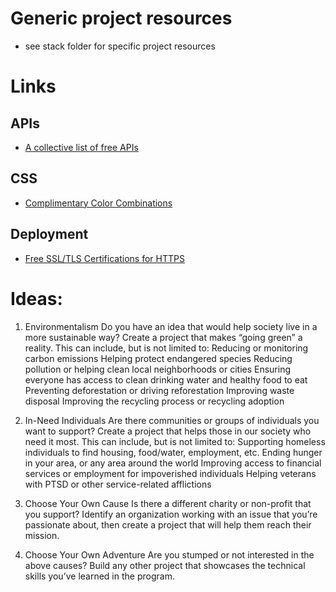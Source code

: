 # Generic project resources
- see stack folder for specific project resources

# Links
## APIs
- [A collective list of free APIs](https://github.com/public-apis/public-apis)

## CSS
- [Complimentary Color Combinations](https://coolors.co/app)

## Deployment
- [Free SSL/TLS Certifications for HTTPS](https://letsencrypt.org/)

# Ideas:
1. Environmentalism
Do you have an idea that would help society live in a more sustainable way? Create a project that makes “going green” a reality. This can include, but is not limited to:
Reducing or monitoring carbon emissions
Helping protect endangered species
Reducing pollution or helping clean local neighborhoods or cities
Ensuring everyone has access to clean drinking water and healthy food to eat
Preventing deforestation or driving reforestation
Improving waste disposal
Improving the recycling process or recycling adoption

2. In-Need Individuals 
Are there communities or groups of individuals you want to support? Create a project that helps those in our society who need it most. This can include, but is not limited to:
Supporting homeless individuals to find housing, food/water, employment, etc. 
Ending hunger in your area, or any area around the world
Improving access to financial services or employment for impoverished individuals
Helping veterans with PTSD or other service-related afflictions

3. Choose Your Own Cause
Is there a different charity or non-profit that you support? Identify an organization working with an issue that you’re passionate about, then create a project that will help them reach their mission. 

4. Choose Your Own Adventure
Are you stumped or not interested in the above causes? Build any other project that showcases the technical skills you’ve learned in the program. 
